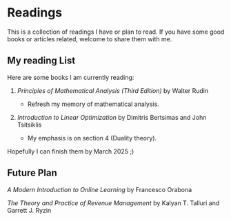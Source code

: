 # Readings

This is a collection of readings I have or plan to read. If you have some good books or articles related, welcome to share them with me.

## My reading List

Here are some books I am currently reading:

1. *Principles of Mathematical Analysis (Third Edition)* by Walter Rudin

   * Refresh my memory of mathematical analysis.
2. *Introduction to Linear Optimization* by Dimitris Bertsimas and John Tsitsiklis

   * My emphasis is on section 4 (Duality theory).

Hopefully I can finish them by March 2025  ;)

## Future Plan

*A Modern Introduction to Online Learning* by Francesco Orabona

*The Theory and Practice of Revenue Management* by Kalyan T. Talluri and Garrett J. Ryzin
